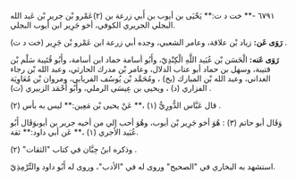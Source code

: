 ٦٧٩١ -** خت د ت:** يَحْيَى بن أيوب بن أَبي زرعة بن (٢)عَمْرو بْن جرير بْن عَبد الله البجلي الجريري الكوفي، أخو جَرِير ابن أيوب البجلي.

**رَوَى عَن:** زياد بْن علاقة، وعامر الشعبي، وجده أبي زرعة ابن عَمْرو بْن جَرِير (خت د ت) .

**رَوَى عَنه:** الْحَسَن بْن عُبَيد اللَّهِ الْكِنْدِيّ، وأَبُو أسامة حماد ابن أسامة، وأَبُو قُتَيبة سَلْم بْن قتيبة، وسهل بن حماد أبو عتاب الدلال، وعامر بْن مدرك الحارثي، وعبد الله بْن رجاء الغداني، وعبد الله بْن المبارك (بخ) ، ومُحَمَّد بْن يُوسُف الفريابي، ومروان بْن مُعَاوِيَة الفزاري (د) ، ويحيى بن عِيسَى الرملي، وأَبُو أَحْمَد الزبيري (ت) .

قال عَبَّاس الدُّورِيُّ (١) ،** عَنْ يحيى بْن مَعِين:** ليس به بأس (٢) .

وَقَال أبو حاتم (٣) : هُوَ أخو جَرِير بْن أيوب، وهُوَ أحب إلي من أخيه جرير بن أيوبوَقَال أَبُو عُبَيد الأجري (١) ،** عَن أبي داود:** ثقة.

وذكره ابنُ حِبَّان في كتاب "الثقات" (٢) .

استشهد به البخاري في "الصحيح" وروى له في "الأدب"، وروى له أَبُو داود والتِّرْمِذِيّ.